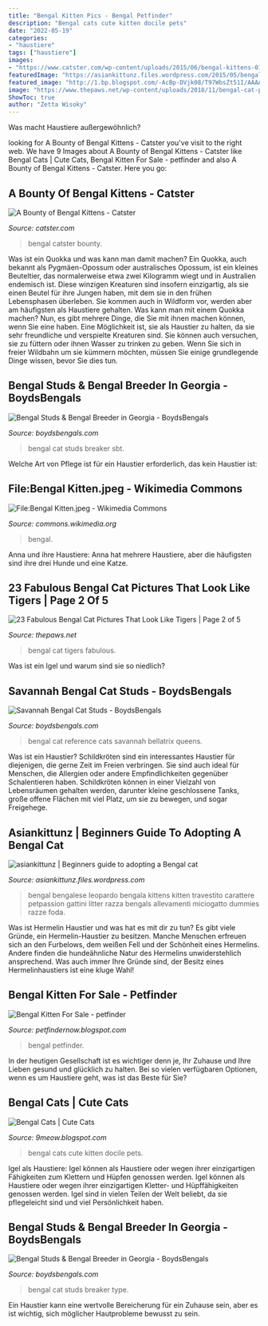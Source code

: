 ```yaml
---
title: "Bengal Kitten Pics - Bengal Petfinder"
description: "Bengal cats cute kitten docile pets"
date: "2022-05-19"
categories:
- "haustiere"
tags: ["haustiere"]
images:
- "https://www.catster.com/wp-content/uploads/2015/06/bengal-kittens-01.jpg"
featuredImage: "https://asiankittunz.files.wordpress.com/2015/05/bengal-kittens.jpg"
featured_image: "http://1.bp.blogspot.com/-AcBp-DVjk08/T97WbsZt51I/AAAAAAAAASg/t9c5NRhA6eI/s1600/GVAKWJY92799QB1ASL.jpg"
image: "https://www.thepaws.net/wp-content/uploads/2018/11/bengal-cat-picture-10-1.jpg"
ShowToc: true
author: "Zetta Wisoky"
---
```



Was macht Haustiere außergewöhnlich?

	

		
looking for A Bounty of Bengal Kittens - Catster you've visit to the right web. We have 9 Images about A Bounty of Bengal Kittens - Catster like Bengal Cats | Cute Cats, Bengal Kitten For Sale - petfinder and also A Bounty of Bengal Kittens - Catster. Here you go:
		
    
## A Bounty Of Bengal Kittens - Catster

<img loading=lazy src="https://www.catster.com/wp-content/uploads/2015/06/bengal-kittens-01.jpg" onerror="this.onerror=null;this.src='https://tse1.mm.bing.net/th?id=OIP.pr9epnpteFlSKSCvmVf2EQHaHa&amp;pid=15.1';" alt="A Bounty of Bengal Kittens - Catster">

_Source: catster.com_

>bengal catster bounty. 

	

Was ist ein Quokka und was kann man damit machen?
Ein Quokka, auch bekannt als Pygmäen-Opossum oder australisches Opossum, ist ein kleines Beuteltier, das normalerweise etwa zwei Kilogramm wiegt und in Australien endemisch ist. Diese winzigen Kreaturen sind insofern einzigartig, als sie einen Beutel für ihre Jungen haben, mit dem sie in den frühen Lebensphasen überleben. Sie kommen auch in Wildform vor, werden aber am häufigsten als Haustiere gehalten.
Was kann man mit einem Quokka machen? Nun, es gibt mehrere Dinge, die Sie mit ihnen machen können, wenn Sie eine haben. Eine Möglichkeit ist, sie als Haustier zu halten, da sie sehr freundliche und verspielte Kreaturen sind. Sie können auch versuchen, sie zu füttern oder ihnen Wasser zu trinken zu geben. Wenn Sie sich in freier Wildbahn um sie kümmern möchten, müssen Sie einige grundlegende Dinge wissen, bevor Sie dies tun.

    
## Bengal Studs &amp; Bengal Breeder In Georgia - BoydsBengals

<img loading=lazy src="http://boydsbengals.com/wp-content/uploads/2016/01/Breaker-StudsPage3.jpg" onerror="this.onerror=null;this.src='https://tse4.mm.bing.net/th?id=OIP.W6pvszBHcEAoOnwjdSXDngHaFS&amp;pid=15.1';" alt="Bengal Studs &amp; Bengal Breeder in Georgia - BoydsBengals">

_Source: boydsbengals.com_

>bengal cat studs breaker sbt. 

	

Welche Art von Pflege ist für ein Haustier erforderlich, das kein Haustier ist:

    
## File:Bengal Kitten.jpeg - Wikimedia Commons

<img loading=lazy src="https://upload.wikimedia.org/wikipedia/commons/thumb/3/32/Bengal_Kitten.jpeg/576px-Bengal_Kitten.jpeg" onerror="this.onerror=null;this.src='https://tse4.mm.bing.net/th?id=OIP.ul9LMHt-hr091Z9KCmwUKwHaJ4&amp;pid=15.1';" alt="File:Bengal Kitten.jpeg - Wikimedia Commons">

_Source: commons.wikimedia.org_

>bengal. 

	

Anna und ihre Haustiere: Anna hat mehrere Haustiere, aber die häufigsten sind ihre drei Hunde und eine Katze.

    
## 23 Fabulous Bengal Cat Pictures That Look Like Tigers | Page 2 Of 5

<img loading=lazy src="https://www.thepaws.net/wp-content/uploads/2018/11/bengal-cat-picture-10-1.jpg" onerror="this.onerror=null;this.src='https://tse2.mm.bing.net/th?id=OIP.msJhjNraiBWU75293HMfpgHaKG&amp;pid=15.1';" alt="23 Fabulous Bengal Cat Pictures That Look Like Tigers | Page 2 of 5">

_Source: thepaws.net_

>bengal cat tigers fabulous. 

	

Was ist ein Igel und warum sind sie so niedlich?

    
## Savannah Bengal Cat Studs - BoydsBengals

<img loading=lazy src="https://boydsbengals.com/wp-content/uploads/2016/03/Glittery-Baby-Gallery.jpg" onerror="this.onerror=null;this.src='https://tse3.mm.bing.net/th?id=OIP.RTTzS4q4ZA3A7kyZzmNlyQHaE8&amp;pid=15.1';" alt="Savannah Bengal Cat Studs - BoydsBengals">

_Source: boydsbengals.com_

>bengal cat reference cats savannah bellatrix queens. 

	

Was ist ein Haustier?
Schildkröten sind ein interessantes Haustier für diejenigen, die gerne Zeit im Freien verbringen. Sie sind auch ideal für Menschen, die Allergien oder andere Empfindlichkeiten gegenüber Schalentieren haben. Schildkröten können in einer Vielzahl von Lebensräumen gehalten werden, darunter kleine geschlossene Tanks, große offene Flächen mit viel Platz, um sie zu bewegen, und sogar Freigehege.

    
## Asiankittunz | Beginners Guide To Adopting A Bengal Cat

<img loading=lazy src="https://asiankittunz.files.wordpress.com/2015/05/bengal-kittens.jpg" onerror="this.onerror=null;this.src='https://tse4.mm.bing.net/th?id=OIP.BVI9Cr0-YK0xYIEhiC6-twHaED&amp;pid=15.1';" alt="asiankittunz | Beginners guide to adopting a Bengal cat">

_Source: asiankittunz.files.wordpress.com_

>bengal bengalese leopardo bengala kittens kitten travestito carattere petpassion gattini litter razza bengals allevamenti miciogatto dummies razze foda. 

	

Was ist Hermelin Haustier und was hat es mit dir zu tun?
Es gibt viele Gründe, ein Hermelin-Haustier zu besitzen. Manche Menschen erfreuen sich an den Furbelows, dem weißen Fell und der Schönheit eines Hermelins. Andere finden die hundeähnliche Natur des Hermelins unwiderstehlich ansprechend. Was auch immer Ihre Gründe sind, der Besitz eines Hermelinhaustiers ist eine kluge Wahl!

    
## Bengal Kitten For Sale - Petfinder

<img loading=lazy src="http://images6.fanpop.com/image/photos/41500000/bengal-kittens-kittens-41543976-1200-800.jpg" onerror="this.onerror=null;this.src='https://tse4.mm.bing.net/th?id=OIP.iJJXHxUj-r6uWfKQPMFAzgHaE8&amp;pid=15.1';" alt="Bengal Kitten For Sale - petfinder">

_Source: petfindernow.blogspot.com_

>bengal petfinder. 

	

In der heutigen Gesellschaft ist es wichtiger denn je, Ihr Zuhause und Ihre Lieben gesund und glücklich zu halten. Bei so vielen verfügbaren Optionen, wenn es um Haustiere geht, was ist das Beste für Sie?

    
## Bengal Cats | Cute Cats

<img loading=lazy src="http://1.bp.blogspot.com/-AcBp-DVjk08/T97WbsZt51I/AAAAAAAAASg/t9c5NRhA6eI/s1600/GVAKWJY92799QB1ASL.jpg" onerror="this.onerror=null;this.src='https://tse2.mm.bing.net/th?id=OIP.FitYHdUKdvfhWUj-yMelKQHaE-&amp;pid=15.1';" alt="Bengal Cats | Cute Cats">

_Source: 9meow.blogspot.com_

>bengal cats cute kitten docile pets. 

	

Igel als Haustiere: Igel können als Haustiere oder wegen ihrer einzigartigen Fähigkeiten zum Klettern und Hüpfen genossen werden.
Igel können als Haustiere oder wegen ihrer einzigartigen Kletter- und Hüpffähigkeiten genossen werden. Igel sind in vielen Teilen der Welt beliebt, da sie pflegeleicht sind und viel Persönlichkeit haben.

    
## Bengal Studs &amp; Bengal Breeder In Georgia - BoydsBengals

<img loading=lazy src="http://boydsbengals.com/wp-content/uploads/2016/01/Breaker-StudsPage2-1.jpg" onerror="this.onerror=null;this.src='https://tse4.mm.bing.net/th?id=OIP.0n5pnKjc_9PYgQ2PcZMRqwHaFS&amp;pid=15.1';" alt="Bengal Studs &amp; Bengal Breeder in Georgia - BoydsBengals">

_Source: boydsbengals.com_

>bengal cat studs breaker type. 

	

Ein Haustier kann eine wertvolle Bereicherung für ein Zuhause sein, aber es ist wichtig, sich möglicher Hautprobleme bewusst zu sein.

